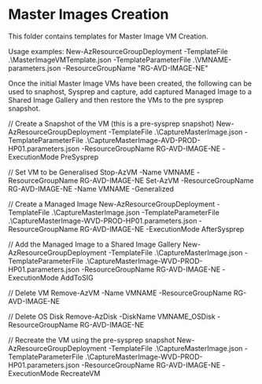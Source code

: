 #  Master Images Creation

This folder contains templates for  Master Image VM Creation.

Usage examples:
New-AzResourceGroupDeployment -TemplateFile .\MasterImageVMTemplate.json -TemplateParameterFile .\VMNAME-parameters.json -ResourceGroupName "RG-AVD-IMAGE-NE"


Once the initial Master Image VMs have been created, the following can be used to snaphost, Sysprep and capture, add captured Managed Image to a Shared Image Gallery and then restore the VMs to the pre sysprep snapshot.

// Create a Snapshot of the VM (this is a pre-sysprep snapshot)
New-AzResourceGroupDeployment -TemplateFile .\CaptureMasterImage.json -TemplateParameterFile .\CaptureMasterImage-AVD-PROD-HP01.parameters.json -ResourceGroupName RG-AVD-IMAGE-NE -ExecutionMode PreSysprep

// Set VM to be Generalised
Stop-AzVM -Name VMNAME -ResourceGroupName RG-AVD-IMAGE-NE
Set-AzVM -ResourceGroupName RG-AVD-IMAGE-NE -Name VMNAME -Generalized

// Create a Managed Image
New-AzResourceGroupDeployment -TemplateFile .\CaptureMasterImage.json -TemplateParameterFile .\CaptureMasterImage-WVD-PROD-HP01.parameters.json -ResourceGroupName RG-AVD-IMAGE-NE -ExecutionMode AfterSysprep

// Add the Managed Image to a Shared Image Gallery 
New-AzResourceGroupDeployment -TemplateFile .\CaptureMasterImage.json -TemplateParameterFile .\CaptureMasterImage-WVD-PROD-HP01.parameters.json -ResourceGroupName RG-AVD-IMAGE-NE -ExecutionMode AddToSIG

// Delete VM
Remove-AzVM -Name VMNAME -ResourceGroupName RG-AVD-IMAGE-NE

// Delete OS Disk
Remove-AzDisk -DiskName VMNAME_OSDisk -ResourceGroupName RG-AVD-IMAGE-NE

// Recreate the VM using the pre-sysprep snapshot
New-AzResourceGroupDeployment -TemplateFile .\CaptureMasterImage.json -TemplateParameterFile .\CaptureMasterImage-WVD-PROD-HP01.parameters.json -ResourceGroupName RG-AVD-IMAGE-NE -ExecutionMode RecreateVM